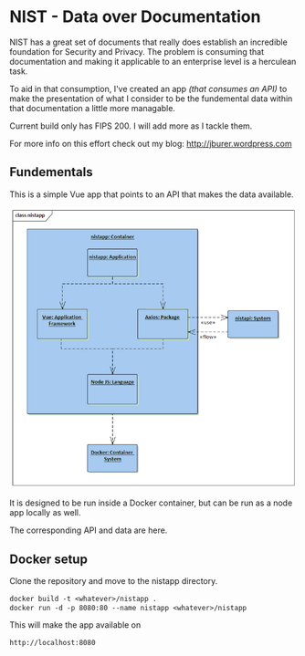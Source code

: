 # NIST - Data over Documentation

NIST has a great set of documents that really does establish an incredible foundation
for Security and Privacy. The problem is consuming that documentation and making it
applicable to an enterprise level is a herculean task.

To aid in that consumption, I've created an app <i>(that consumes an API)</i> to make the presentation
of what I consider to be the fundemental data within that documentation a little more
managable.

Current build only has FIPS 200. I will add more as I tackle them.

For more info on this effort check out my blog: <a href="http://jburer.wordpress.com" target="_blank">http://jburer.wordpress.com</a>

## Fundementals

This is a simple Vue app that points to an API that makes the data available.

<img src="./images/nistapp.gif" alt="nistapp">

It is designed to be run inside a Docker container, but can be run as a node app locally as well.

The corresponding API and data are here.

## Docker setup

Clone the repository and move to the nistapp directory.

```
docker build -t <whatever>/nistapp .
docker run -d -p 8080:80 --name nistapp <whatever>/nistapp
```

This will make the app available on

```
http://localhost:8080
```
